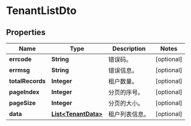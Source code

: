 
# TenantListDto

## Properties
Name | Type | Description | Notes
------------ | ------------- | ------------- | -------------
**errcode** | **String** | 错误码。 |  [optional]
**errmsg** | **String** | 错误信息。 |  [optional]
**totalRecords** | **Integer** | 租户数量。 |  [optional]
**pageIndex** | **Integer** | 分页的序号。 |  [optional]
**pageSize** | **Integer** | 分页的大小。 |  [optional]
**data** | [**List&lt;TenantData&gt;**](TenantData.md) | 租户列表信息。 |  [optional]



